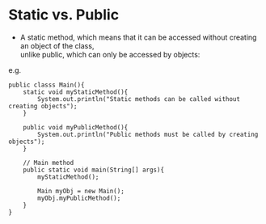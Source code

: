 # Static vs. Public
* A static method, which means that it can be accessed without creating an object of the class,  
unlike public, which can only be accessed by objects:

e.g.
```
public classs Main(){
    static void myStaticMethod(){
        System.out.println("Static methods can be called without creating objects");
    }

    public void myPublicMethod(){
        System.out.println("Public methods must be called by creating objects");
    }

    // Main method
    public static void main(String[] args){
        myStaticMethod();

        Main myObj = new Main();
        myObj.myPublicMethod();
    }
}
```